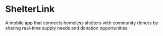 # ShelterLink
A mobile app that connects homeless shelters with community donors by sharing real-time supply needs and donation opportunities.
